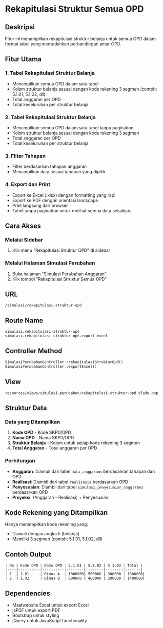 # Rekapitulasi Struktur Semua OPD

## Deskripsi
Fitur ini menampilkan rekapitulasi struktur belanja untuk semua OPD dalam format tabel yang memudahkan perbandingan antar OPD.

## Fitur Utama

### 1. Tabel Rekapitulasi Struktur Belanja
- Menampilkan semua OPD dalam satu tabel
- Kolom struktur belanja sesuai dengan kode rekening 3 segmen (contoh: 5.1.01, 5.1.02, dll)
- Total anggaran per OPD
- Total keseluruhan per struktur belanja

### 2. Tabel Rekapitulasi Struktur Belanja
- Menampilkan semua OPD dalam satu tabel tanpa pagination
- Kolom struktur belanja sesuai dengan kode rekening 3 segmen
- Total anggaran per OPD
- Total keseluruhan per struktur belanja

### 3. Filter Tahapan
- Filter berdasarkan tahapan anggaran
- Menampilkan data sesuai tahapan yang dipilih

### 4. Export dan Print
- Export ke Excel (.xlsx) dengan formatting yang rapi
- Export ke PDF dengan orientasi landscape
- Print langsung dari browser
- Tabel tanpa pagination untuk melihat semua data sekaligus

## Cara Akses

### Melalui Sidebar
1. Klik menu "Rekapitulasi Struktur OPD" di sidebar

### Melalui Halaman Simulasi Perubahan
1. Buka halaman "Simulasi Perubahan Anggaran"
2. Klik tombol "Rekapitulasi Struktur Semua OPD"

## URL
```
/simulasi/rekapitulasi-struktur-opd
```

## Route Name
```
simulasi.rekapitulasi-struktur-opd
simulasi.rekapitulasi-struktur-opd.export-excel
```

## Controller Method
```php
SimulasiPerubahanController::rekapitulasiStrukturOpd()
SimulasiPerubahanController::exportExcel()
```

## View
```
resources/views/simulasi-perubahan/rekapitulasi-struktur-opd.blade.php
```

## Struktur Data

### Data yang Ditampilkan
1. **Kode OPD** - Kode SKPD/OPD
2. **Nama OPD** - Nama SKPD/OPD
3. **Struktur Belanja** - Kolom untuk setiap kode rekening 3 segmen
4. **Total Anggaran** - Total anggaran per OPD

### Perhitungan
- **Anggaran**: Diambil dari tabel `data_anggarans` berdasarkan tahapan dan OPD
- **Realisasi**: Diambil dari tabel `realisasis` berdasarkan OPD
- **Penyesuaian**: Diambil dari tabel `simulasi_penyesuaian_anggarans` berdasarkan OPD
- **Proyeksi**: (Anggaran - Realisasi) + Penyesuaian

## Kode Rekening yang Ditampilkan
Hanya menampilkan kode rekening yang:
- Diawali dengan angka 5 (belanja)
- Memiliki 3 segmen (contoh: 5.1.01, 5.1.02, dll)

## Contoh Output
```
| No | Kode OPD | Nama OPD | 5.1.01 | 5.1.02 | 5.1.03 | Total |
|----|----------|----------|--------|--------|--------|-------|
| 1  | 1.01     | Dinas A  | 1000000| 500000 | 300000 | 1800000|
| 2  | 1.02     | Dinas B  | 800000 | 400000 | 200000 | 1400000|
```

## Dependencies
- Maatwebsite Excel untuk export Excel
- jsPDF untuk export PDF
- Bootstrap untuk styling
- jQuery untuk JavaScript functionality
